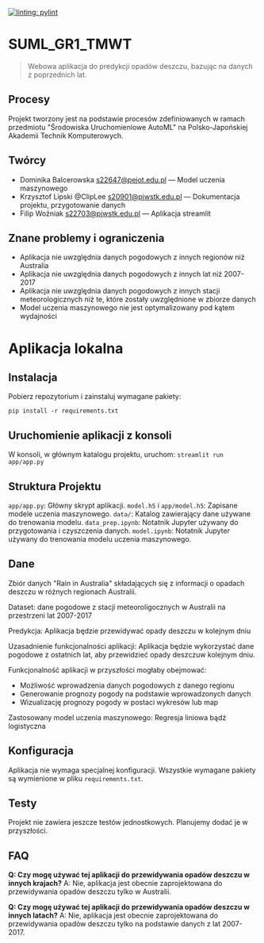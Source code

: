 <!-- dokumentacja projektu -->

[![linting: pylint](https://img.shields.io/badge/linting-pylint-yellowgreen)](https://github.com/pylint-dev/pylint)

# SUML_GR1_TMWT

> Webowa aplikacja do predykcji opadów deszczu, bazując na danych z poprzednich lat.

## Procesy

Projekt tworzony jest na podstawie procesów zdefiniowanych w ramach przedmiotu "Środowiska Uruchomieniowe AutoML" na Polsko-Japońskiej Akademii Technik Komputerowych.

## Twórcy

- Dominika Balcerowska <s22647@pejot.edu.pl> — Model uczenia maszynowego
- Krzysztof Lipski @ClipLee <s20901@pjwstk.edu.pl> — Dokumentacja projektu, przygotowanie danych
- Filip Woźniak <s22703@pjwstk.edu.pl> — Aplikacja streamlit

## Znane problemy i ograniczenia

- Aplikacja nie uwzględnia danych pogodowych z innych regionów niż Australia
- Aplikacja nie uwzględnia danych pogodowych z innych lat niż 2007-2017
- Aplikacja nie uwzględnia danych pogodowych z innych stacji meteorologicznych niż te, które zostały uwzględnione w zbiorze danych
- Model uczenia maszynowego nie jest optymalizowany pod kątem wydajności

# Aplikacja lokalna

## Instalacja

Pobierz repozytorium i zainstaluj wymagane pakiety:

`pip install -r requirements.txt`

## Uruchomienie aplikacji z konsoli

W konsoli, w głównym katalogu projektu, uruchom: `streamlit run app/app.py`

## Struktura Projektu

`app/app.py`: Główny skrypt aplikacji.
`model.h5` i `app/model.h5`: Zapisane modele uczenia maszynowego.
`data/`: Katalog zawierający dane używane do trenowania modelu.
`data_prep.ipynb`: Notatnik Jupyter używany do przygotowania i czyszczenia danych.
`model.ipynb`: Notatnik Jupyter używany do trenowania modelu uczenia maszynowego.

## Dane

Zbiór danych "Rain in Australia" składających się z informacji o opadach deszczu w różnych regionach Australii.

Dataset: dane pogodowe z stacji meteoroligocznych w Australii na przestrzeni lat 2007-2017

Predykcja: Aplikacja będzie przewidywać opady deszczu w kolejnym dniu

Uzasadnienie funkcjonalności aplikacji: Aplikacja będzie wykorzystać dane pogodowe z ostatnich lat, aby przewidzieć opady deszczuw kolejnym dniu.

Funkcjonalność aplikacji w przyszłości mogłaby obejmować:

- Możliwość wprowadzenia danych pogodowych z danego regionu
- Generowanie prognozy pogody na podstawie wprowadzonych danych
- Wizualizację prognozy pogody w postaci wykresów lub map

Zastosowany model uczenia maszynowego: Regresja liniowa bądź logistyczna

## Konfiguracja

Aplikacja nie wymaga specjalnej konfiguracji. Wszystkie wymagane pakiety są wymienione w pliku `requirements.txt`.

## Testy

Projekt nie zawiera jeszcze testów jednostkowych. Planujemy dodać je w przyszłości.

## FAQ

**Q: Czy mogę używać tej aplikacji do przewidywania opadów deszczu w innych krajach?**
A: Nie, aplikacja jest obecnie zaprojektowana do przewidywania opadów deszczu tylko w Australii.

**Q: Czy mogę używać tej aplikacji do przewidywania opadów deszczu w innych latach?**
A: Nie, aplikacja jest obecnie zaprojektowana do przewidywania opadów deszczu tylko na podstawie danych z lat 2007-2017.
